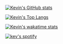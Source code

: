 <!--# Kevin Anantha - @kevanantha -->

[![Kevin's GitHub stats](https://github-readme-stats.vercel.app/api?username=kevanantha&show_icons=true&theme=dracula&count_private=true&include_all_commits=true)](https://github.com/anuraghazra/github-readme-stats)

[![Kevin's Top Langs](https://github-readme-stats.vercel.app/api/top-langs/?username=kevanantha&theme=dracula&layout=compact)](https://github.com/anuraghazra/github-readme-stats)

[![Kevin's wakatime stats](https://github-readme-stats.vercel.app/api/wakatime?username=kevanantha&theme=dracula&layout=compact)](https://github.com/anuraghazra/github-readme-stats)

[![kev's spotify](https://volt.fm/kevan)](https://volt.fm/kevan)

<!--
👋 Hola! I'm a web developer @Mekari working on internal tools. I break things but at least I learn.

### 🔭 Current goal
I want to learn and make Design System Language also explore and deep dive into Front End things (even if I must re-learn about HTML and CSS, or sort of 😄), to achieve this goal I always learn from the existing project on Github and keep research and curious (hopefully I can achieve my goal).

### :construction: Currently working on
:art: [Design System](https://github.com/evilfactorylabs/anggun)

### 🌱 Currently learning on
- :pencil2: Typescript
- :thought_balloon: Build a "Second Brain" (Zettelkasten or Memex)
- :watch: Time Management

### 👯 I’m looking {to collaborate,for help} on
Design System Language


**kevanantha/kevanantha** is a ✨ _special_ ✨ repository because its `README.md` (this file) appears on your GitHub profile.

Here are some ideas to get you started:

- 🔭 I’m currently working on ...
- 🌱 I’m currently learning ...
- 👯 I’m looking to collaborate on ...
- 🤔 I’m looking for help with ...
- 💬 Ask me about ...
- 📫 How to reach me: ...
- 😄 Pronouns: ...
- ⚡ Fun fact: ...
-->

